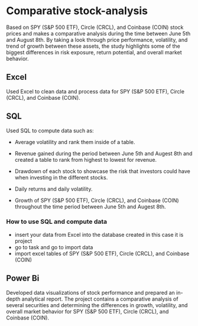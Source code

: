 # Comparative stock-analysis
Based on SPY (S&P 500 ETF), Circle (CRCL), and Coinbase (COIN) stock prices and makes a comparative analysis during the time between June 5th and August 8th. By taking a look through price performance, volatility, and trend of growth between these assets, the study highlights some of the biggest differences in risk exposure, return potential, and overall market behavior.
## Excel
Used Excel to clean data and process data for SPY (S&P 500 ETF), Circle (CRCL), and Coinbase (COIN).
## SQL
Used SQL to compute data such as:
- Average volatility and rank them inside of a table.

- Revenue gained during the period between June 5th and Augest 8th and created a table to rank from highest to lowest for revenue.

- Drawdown of each stock to showcase the risk that investors could have when investing in the different stocks.

- Daily returns and daily volatility.
- Growth of  SPY (S&P 500 ETF), Circle (CRCL), and Coinbase (COIN) throughout the time period between June 5th and Augest 8th.
### How to use SQL and compute data
- insert your data from Excel into the database created in this case it is project
- go to task and go to import data
- import excel tables of SPY (S&P 500 ETF), Circle (CRCL), and Coinbase (COIN)
## Power Bi
Developed data visualizations of stock performance and prepared an in-depth analytical report. The project contains a comparative analysis of several securities and determining the differences in growth, volatility, and overall market behavior for  SPY (S&P 500 ETF), Circle (CRCL), and Coinbase (COIN).



